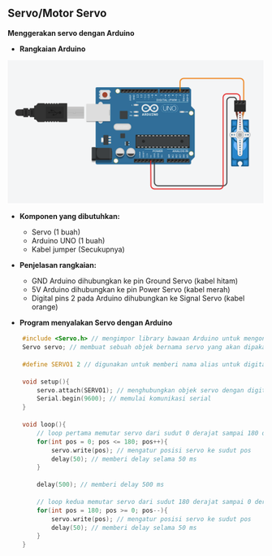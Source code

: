 ## Servo/Motor Servo

**Menggerakan servo dengan Arduino**

* **Rangkaian Arduino**

![Rangkaian_Servo](Images/rangkaian_Servo.png)

* **Komponen yang dibutuhkan:**
    * Servo (1 buah)
    * Arduino UNO (1 buah)
    * Kabel jumper (Secukupnya)

* **Penjelasan rangkaian:**
    * GND Arduino dihubungkan ke pin Ground Servo (kabel hitam)
    * 5V Arduino dihubungkan ke pin Power Servo (kabel merah)
    * Digital pins 2 pada Arduino dihubungkan ke Signal Servo (kabel orange)

* **Program menyalakan Servo dengan Arduino**
```cpp
    #include <Servo.h> // mengimpor library bawaan Arduino untuk mengontrol motor servo
    Servo servo; // membuat sebuah objek bernama servo yang akan dipakai untuk mengendalikan servo

    #define SERVO1 2 // digunakan untuk memberi nama alias untuk digital pin 2 di Arduino

    void setup(){
        servo.attach(SERVO1); // menghubungkan objek servo dengan digital pin 2. Artinya, motor servo bisa dikontrol melalui pin itu.
        Serial.begin(9600); // memulai komunikasi serial
    }

    void loop(){
        // loop pertama memutar servo dari sudut 0 derajat sampai 180 derajat
        for(int pos = 0; pos <= 180; pos++){
            servo.write(pos); // mengatur posisi servo ke sudut pos
            delay(50); // memberi delay selama 50 ms
        }
    
        delay(500); // memberi delay 500 ms
        
        // loop kedua memutar servo dari sudut 180 derajat sampai 0 derajat
        for(int pos = 180; pos >= 0; pos--){
            servo.write(pos); // mengatur posisi servo ke sudut pos
            delay(50); // memberi delay selama 50 ms
        }
    }
```